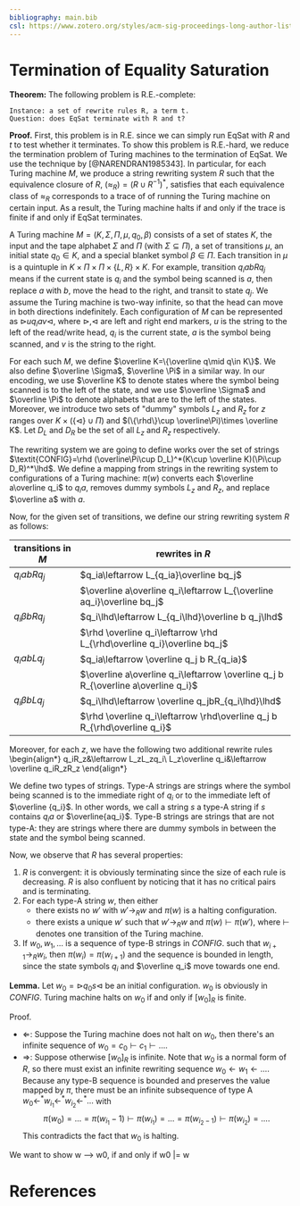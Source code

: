 ```yaml
---
bibliography: main.bib
csl: https://www.zotero.org/styles/acm-sig-proceedings-long-author-list
---
```


# Termination of Equality Saturation

**Theorem:** The following problem is R.E.-complete:

    Instance: a set of rewrite rules R, a term t.
    Question: does EqSat terminate with R and t?

**Proof.**
First, this problem is in R.E. since we can simply run EqSat with $R$ and $t$
 to test whether it terminates.
To show this problem is R.E.-hard, we reduce the termination problem of Turing machines to the termination of EqSat.
We use the technique by [@NARENDRAN1985343].
In particular, for each Turing machine $M$, 
 we produce a string rewriting system $R$ such that the equivalence closure of $R$, $(\approx_R)=\left(R\cup R^{-1}\right)^*$, satisfies that each equivalence class of $\approx_R$ 
 corresponds to a trace of of running the Turing machine on certain input.
As a result, the Turing machine halts if and only if the trace is finite if and only if
 EqSat terminates.

A Turing machine $M=(K,\Sigma, \Pi,\mu,q_0,\beta)$ consists of a set of states $K$, 
 the input and the tape alphabet $\Sigma$ and $\Pi$ (with $\Sigma\subseteq \Pi$), a set of transitions $\mu$, an initial state $q_0\in K$,
 and a special blanket symbol $\beta\in\Pi$. Each transition in $\mu$ is a quintuple in 
 $K\times \Pi\times \Pi\times \{L,R\} \times K$.
For example, transition $q_iabRq_j$ means if the current state is $q_i$ and the symbol
 being scanned is $a$, then replace $a$ with $b$, move the head to the right, 
 and transit to state $q_j$.
We assume the Turing machine is two-way infinite, so that the head can move in both directions indefinitely.
Each configuration of $M$ can be represented as $\rhd uq_i av \lhd$,
 where $\rhd$,$\lhd$ are left and right end  markers, 
 $u$ is the string to the left of the read/write head, $q_i$ is the current state,
 $a$ is the symbol being scanned, and $v$ is the string to the right.

For each such $M$, we define $\overline K=\{\overline q\mid q\in K\}$.
We also define $\overline \Sigma$, $\overline \Pi$ in a similar way. 
In our encoding, we use $\overline K$ to denote states 
 where the symbol being scanned is to the left of the state,
 and we use $\overline \Sigma$ and $\overline \Pi$ to denote
 alphabets that are to the left of the states.
Moreover, we introduce two sets of "dummy" symbols $L_z$ and $R_z$
 for $z$ ranges over $K\times (\{\lhd\}\cup \Pi)$
 and $(\{\rhd\}\cup \overline\Pi)\times \overline K$.
Let $D_L$ and $D_R$ be the set of all $L_z$ and $R_z$ respectively.

The rewriting system we are going to define works over the set of strings 
 $\textit{CONFIG}=\rhd (\overline\Pi\cup D_L)^*(K\cup \overline K)(\Pi\cup D_R)^*\lhd$.
We define a mapping from strings in the rewriting system to configurations of a Turing machine: 
 $\pi(w)$ converts each $\overline a\overline q_i$ to $q_ia$, removes dummy symbols $L_z$ and $R_z$, and replace $\overline a$ with $a$.


Now, for the given set of transitions, we define our string rewriting system $R$ as follows:

| transitions in $M$ | rewrites in $R$ |
|--------------------|----------------|
| $q_iabRq_j$        | $q_ia\leftarrow L_{q_ia}\overline bq_j$      |
|                    | $\overline a\overline q_i\leftarrow L_{\overline aq_i}\overline bq_j$      |
| $q_i\beta bRq_j$   | $q_i\lhd\leftarrow L_{q_i\lhd}\overline b q_j\lhd$      |
|                    | $\rhd \overline q_i\leftarrow \rhd L_{\rhd\overline q_i}\overline bq_j$      |
| $q_iabLq_j$        | $q_ia\leftarrow \overline q_j b R_{q_ia}$      |
|                    | $\overline a\overline q_i\leftarrow \overline q_j b R_{\overline a\overline q_i}$      |
| $q_i\beta bLq_j$    |  $q_i\lhd\leftarrow \overline q_jbR_{q_i\lhd}\lhd$      |
|                    | $\rhd \overline q_i\leftarrow \rhd\overline q_j b R_{\rhd\overline q_i}$      |

Moreover, for each $z$, we have the following two additional rewrite rules
\begin{align*}
q_iR_z&\leftarrow L_zL_zq_i\\
L_z\overline q_i&\leftarrow \overline q_iR_zR_z
\end{align*}

We define two types of strings. Type-A strings are strings where the symbol being scanned
 is to the immediate right of $q_i$ or to the immediate left of $\overline {q_i}$. 
In other words, 
 we call a string $s$ a type-A string if $s$ contains $q_ia$ or $\overline{aq_i}$.
Type-B strings are strings that are not type-A: 
 they are strings where there are dummy symbols in between the state and 
 the symbol being scanned.

Now, we observe that $R$ has several properties:

1. $R$ is convergent: it is obviously terminating since the size of each rule is decreasing.
 $R$ is also confluent by noticing that it has no critical pairs and is terminating.
2. For each type-A string $w$, then either
   * there exists no $w'$ with $w'\rightarrow_R w$ and $\pi(w)$ is a halting configuration.
   * there exists a unique $w'$ such that $w'\rightarrow_R w$ and $\pi(w)\vdash \pi(w')$, where $\vdash$ denotes one transition of the Turing machine.
3. If $w_0,w_1,\ldots$ is a sequence of type-B strings in *CONFIG*. such that $w_{i+1}\rightarrow_R w_{i}$,
 then $\pi(w_i)=\pi(w_{i+1})$ and the sequence is bounded in length, 
 since the state symbols $q_i$ and $\overline q_i$ move towards one end.

**Lemma.** Let $w_0=\rhd q_0s\lhd$ be an initial configuration.
$w_0$ is obviously in *CONFIG*. 
Turing machine halts on $w_0$ if and only if $[w_0]_R$ is finite.

Proof.

* $\Leftarrow$:
 Suppose the Turing machine does not halt on $w_0$, then there's an infinite sequence of
 $w_0=c_0\vdash c_1\vdash \ldots$.
* $\Rightarrow$:
 Suppose otherwise $[w_0]_R$ is infinite. Note that $w_0$ is a normal form of $R$,
 so there must exist an infinite rewriting sequence
 $w_0\leftarrow w_1\leftarrow \ldots$.
 Because any type-B sequence is bounded 
 and preserves the value mapped by $\pi$, there must be an infinite subsequence of type A
 $w_0\leftarrow^* w_{i_1}\leftarrow^* w_{i_2}\leftarrow^*\ldots$ 
 with $$\pi(w_0)=\ldots =\pi(w_{i_1}-1)\vdash \pi(w_{i_1})=\ldots=\pi(w_{i_2-1})\vdash \pi(w_{i_2})= \ldots.$$
 This contradicts the fact that $w_0$ is halting.

We want to show w --> w0, if and only if w0 |= w
<!-- Moreover, let $u$ be a string in *CONFIG*, 
 $u\in[w_0]_R$ if and only if $\pi(u)\vdash^* w_0$.

**Proof.** 

* $\Rightarrow$: 
  We observe that $w_0$ is a normal form of $R$.
  If $u\approx_R w_0$, because $R$ is convergent, 
  $u$ has a unique normal form which is $w_0$, 
  so we have $u\rightarrow^* w_0$. By observation 2 and 3 above,
  we have $\pi(u)$\vdash^* w_0$.
* $\Leftarrow$
  Suppose $\pi(u)\vdash^* w_0$. We induct on the transition from $\pi(u)$ to $w_0$.
    * Base case: If $\pi(u)=w_0$, then obviously 


By the observations above, we have $\pi(n)\vdash^* \pi(u)$ and $\pi(n)\vdash^* \pi(v)$. 
Because we are only considering deterministic Turing machine,
it must be the case either $\pi(u)\vdash^* \pi(v)$ or $\pi(v)\vdash^*\pi(u)$.

Given input $s$, we construct string $\lhd q_0s\rhd$. -->


# References
